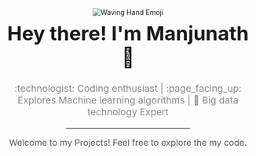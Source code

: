 <div align="center">
  <img src="https://media.giphy.com/media/3o7TKMt1VVNkHV2PaE/giphy.gif" alt="Waving Hand Emoji">
  <h1 style="font-size: 2.5rem; margin-top: 10px;">Hey there! I'm Manjunath 🌟</h1>
  <p style="font-size: 1.2rem; color: #888;"> :technologist: Coding enthusiast | :page_facing_up: Explores Machine learning algorithms | 🚀 Big data technology Expert </p>
  <hr style="width: 50%; margin-top: 20px; border: 1px solid #ddd;">
  <p style="font-size: 1.1rem; color: #555;">Welcome to my Projects! Feel free to explore the my code.</p>
  <ul style="font-size: 1.1rem; color: #555;">

<!--
**manzzuu3/manzzuu3** is a ✨ _special_ ✨ repository because its `README.md` (this file) appears on your GitHub profile.

Here are some ideas to get you started:

- 🔭 I’m currently working on ...
- 🌱 I’m currently learning ...
- 👯 I’m looking to collaborate on ...
- 🤔 I’m looking for help with ...
- 💬 Ask me about ...
- 📫 How to reach me: ...
- 😄 Pronouns: ...
- ⚡ Fun fact: ...
-->
